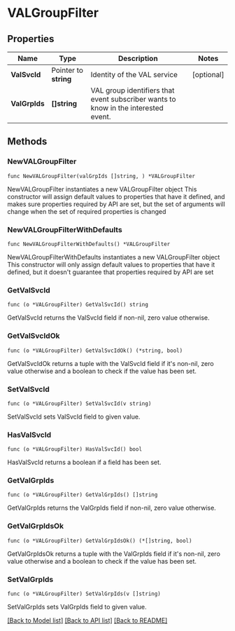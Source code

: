 # VALGroupFilter

## Properties

Name | Type | Description | Notes
------------ | ------------- | ------------- | -------------
**ValSvcId** | Pointer to **string** | Identity of the VAL service | [optional] 
**ValGrpIds** | **[]string** | VAL group identifiers that event subscriber wants to know in the interested event.  | 

## Methods

### NewVALGroupFilter

`func NewVALGroupFilter(valGrpIds []string, ) *VALGroupFilter`

NewVALGroupFilter instantiates a new VALGroupFilter object
This constructor will assign default values to properties that have it defined,
and makes sure properties required by API are set, but the set of arguments
will change when the set of required properties is changed

### NewVALGroupFilterWithDefaults

`func NewVALGroupFilterWithDefaults() *VALGroupFilter`

NewVALGroupFilterWithDefaults instantiates a new VALGroupFilter object
This constructor will only assign default values to properties that have it defined,
but it doesn't guarantee that properties required by API are set

### GetValSvcId

`func (o *VALGroupFilter) GetValSvcId() string`

GetValSvcId returns the ValSvcId field if non-nil, zero value otherwise.

### GetValSvcIdOk

`func (o *VALGroupFilter) GetValSvcIdOk() (*string, bool)`

GetValSvcIdOk returns a tuple with the ValSvcId field if it's non-nil, zero value otherwise
and a boolean to check if the value has been set.

### SetValSvcId

`func (o *VALGroupFilter) SetValSvcId(v string)`

SetValSvcId sets ValSvcId field to given value.

### HasValSvcId

`func (o *VALGroupFilter) HasValSvcId() bool`

HasValSvcId returns a boolean if a field has been set.

### GetValGrpIds

`func (o *VALGroupFilter) GetValGrpIds() []string`

GetValGrpIds returns the ValGrpIds field if non-nil, zero value otherwise.

### GetValGrpIdsOk

`func (o *VALGroupFilter) GetValGrpIdsOk() (*[]string, bool)`

GetValGrpIdsOk returns a tuple with the ValGrpIds field if it's non-nil, zero value otherwise
and a boolean to check if the value has been set.

### SetValGrpIds

`func (o *VALGroupFilter) SetValGrpIds(v []string)`

SetValGrpIds sets ValGrpIds field to given value.



[[Back to Model list]](../README.md#documentation-for-models) [[Back to API list]](../README.md#documentation-for-api-endpoints) [[Back to README]](../README.md)


